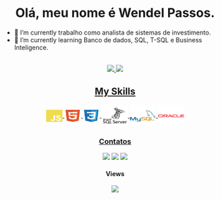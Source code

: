  <h1 align = "center">Olá, meu nome é Wendel Passos.</h1>
 

- 🔭 I’m currently  trabalho como analista de sistemas de investimento.
- 🌱 I’m currently learning  Banco de dados, SQL, T-SQL e Business Inteligence.
 <br></br>


 <div align = "center">
  <a href="https://github.com/wendel-passos">
  <img height="160em" src="https://github-readme-stats.vercel.app/api?username=wendel-passos&show_icons=true&theme=react&include_all_commits=true&count_private=true">
  <img height="160em" src="https://github-readme-stats.vercel.app/api/top-langs/?username=wendel-passos&layout=demo&langs_count=7&theme=react">
</div>
 
 <h2 align = "center">My Skills</h2>
<div style="display: inline_block" align = "center">
  <img align="center" alt="Wp-Js" height="28" width="38" src="https://raw.githubusercontent.com/devicons/devicon/master/icons/javascript/javascript-plain.svg">
  <img align="center" alt="Wp-HTML" height="28" width="38" src="https://raw.githubusercontent.com/devicons/devicon/master/icons/html5/html5-original.svg">
  <img align="center" alt="Wp-CSS" height="28" width="38" src="https://raw.githubusercontent.com/devicons/devicon/master/icons/css3/css3-original.svg">
  <img align="center" alt="Wp-SQLServer" height="50" width="60" src="https://raw.githubusercontent.com/devicons/devicon/master/icons/microsoftsqlserver/microsoftsqlserver-plain-wordmark.svg">
  <img align="center" alt="Wp-MySql" height="50" width="60" src="https://raw.githubusercontent.com/devicons/devicon/master/icons/mysql/mysql-original-wordmark.svg">
  <img align="center" alt="Wp-Oracle" height="50" width="60" src="https://raw.githubusercontent.com/devicons/devicon/master/icons/oracle/oracle-original.svg">
 </div>
 
<h3 align = "center">Contatos</h3>

 <div align = "center" > 
  <a href="https://www.instagram.com/wendel.passos7/" target="_blank"><img src="https://img.shields.io/badge/-Instagram-%23E4405F?style=for-the-badge&logo=instagram&logoColor=white" target="_blank"></a>
  <a href = "mailto:wendeleduardo137@gmail.com"><img src="https://img.shields.io/badge/-Gmail-%23333?style=for-the-badge&logo=gmail&logoColor=white" target="_blank"></a>
  <a href="https://www.linkedin.com/in/wendel-passos/" target="_blank"><img src="https://img.shields.io/badge/-LinkedIn-%230077B5?style=for-the-badge&logo=linkedin&logoColor=white" target="_blank"></a>
</div>
 
<h4 align = "center">Views</h4>
<p align = "center">
 <p align = "center">
   <img alingn="center" src="https://profile-counter.glitch.me/wendel-passos/count.svg" />
 </p>
</p>

 

 
 
 


  

